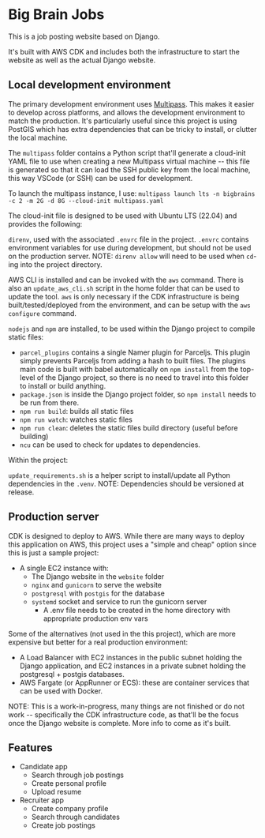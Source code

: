 # Big Brain Jobs

This is a job posting website based on Django.

It's built with AWS CDK and includes both the infrastructure to start the website as well as the actual Django website.

## Local development environment
The primary development environment uses [Multipass](https://multipass.run). This makes it easier to develop across platforms, and allows the development environment to match the production. It's particularly useful since this project is using PostGIS which has extra dependencies that can be tricky to install, or clutter the local machine.

The `multipass` folder contains a Python script that'll generate a cloud-init YAML file to use when creating a new Multipass virtual machine -- this file is generated so that it can load the SSH public key from the local machine, this way VSCode (or SSH) can be used for development.

To launch the multipass instance, I use: ```multipass launch lts -n bigbrains -c 2 -m 2G -d 8G --cloud-init multipass.yaml```

The cloud-init file is designed to be used with Ubuntu LTS (22.04) and provides the following:

`direnv`, used with the associated `.envrc` file in the project. `.envrc` contains environment variables for use during development, but should not be used on the production server. NOTE: `direnv allow` will need to be used when `cd`-ing into the project directory.

AWS CLI is installed and can be invoked with the `aws` command. There is also an `update_aws_cli.sh` script in the home folder that can be used to update the tool. `aws` is only necessary if the CDK infrastructure is being built/tested/deployed from the environment, and can be setup with the ```aws configure``` command.

`nodejs` and `npm` are installed, to be used within the Django project to compile static files:
* `parcel_plugins` contains a single Namer plugin for Parceljs. This plugin simply prevents Parceljs from adding a hash to built files. The plugins main code is built with babel automatically on `npm install` from the top-level of the Django project, so there is no need to travel into this folder to install or build anything. 
* `package.json` is inside the Django project folder, so `npm install` needs to be run from there.
* `npm run build`: builds all static files
* `npm run watch`: watches static files
* `npm run clean`: deletes the static files build directory (useful before building)
* `ncu` can be used to check for updates to dependencies.

Within the project:

`update_requirements.sh` is a helper script to install/update all Python dependencies in the `.venv`. NOTE: Dependencies should be versioned at release.

## Production server
CDK is designed to deploy to AWS. While there are many ways to deploy this application on AWS, this project uses a "simple and cheap" option since this is just a sample project:
* A single EC2 instance with:
   * The Django website in the `website` folder
   * `nginx` and `gunicorn` to serve the website
   * `postgresql` with `postgis` for the database
   * `systemd` socket and service to run the gunicorn server
      * A .env file needs to be created in the home directory with appropriate production env vars

Some of the alternatives (not used in the this project), which are more expensive but better for a real production environment:
* A Load Balancer with EC2 instances in the public subnet holding the Django application, and EC2 instances in a private subnet holding the postgresql + postgis databases.
* AWS Fargate (or AppRunner or ECS): these are container services that can be used with Docker.

NOTE: This is a work-in-progress, many things are not finished or do not work -- specifically the CDK infrastructure code, as that'll be the focus once the Django website is complete. More info to come as it's built.

## Features
 * Candidate app
    * Search through job postings
    * Create personal profile
    * Upload resume
 * Recruiter app
    * Create company profile
    * Search through candidates
    * Create job postings